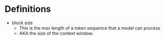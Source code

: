 # Definitions

- block size
    - This is the max length of a token sequence that a model can process
    - AKA the size of the context window. 